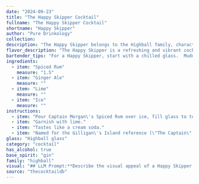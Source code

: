 ```yaml
---
date: "2024-09-23"
title: "The Happy Skipper Cocktail"
fullname: "The Happy Skipper Cocktail"
shortname: "Happy Skipper"
author: "Pure Drinkology"
collection:
description: "The Happy Skipper belongs to the Highball family, characterized by tall, refreshing drinks built with a spirit base and a carbonated mixer.  Its origins likely stem from the 19th century, when rum and ginger ale combinations were popular among seafaring men. "
flavor_description: "The Happy Skipper is a refreshing and vibrant cocktail. The spiced rum provides warm notes of cinnamon and clove, balanced by the crisp bite of ginger ale. A squeeze of lime adds a touch of tartness and acidity, creating a harmonious blend of sweet, spicy, and tangy flavors. The ice chills the drink to perfection, making it ideal for warm weather. "
bartender_tips: "For a Happy Skipper, start with a chilled glass.  Muddle lime wedges to release their oils and create a fragrant base.  Use a good quality spiced rum for depth of flavor.  Top with chilled ginger ale and stir gently, not shake, to maintain the fizz.  Garnish with a lime wheel and enjoy the refreshing, tropical vibe! "
ingredients:
  - item: "Spiced Rum"
    measure: "1.5"
  - item: "Ginger Ale"
    measure: ""
  - item: "Lime"
    measure: ""
  - item: "Ice"
    measure: ""
instructions:
  - item: "Pour Captain Morgan\'s Spiced Rum over ice, fill glass to top with Ginger Ale."
  - item: "Garnish with lime."
  - item: "Tastes like a cream soda."
  - item: "Named for the Gilligan\'s Island reference (\"The Captain\" *in* \"Ginger\" is a Happy Skipper!)."
glass: "Highball glass"
category: "cocktail"
has_alcohol: true
base_spirit: "gin"
family: "highball"
visual: "## LLM Prompt:**Describe the visual appeal of a Happy Skipper cocktail. Imagine a tall glass filled with ice, a vibrant amber-colored Spiced Rum, topped with bubbly Ginger Ale, and a wedge of Lime. Focus on the following aspects:*** **The color and clarity of the drink:** How does the amber rum blend with the clear ginger ale? Is it layered or does it create a single, mixed hue? * **The texture and movement:**  Does the ginger ale create a bubbly head? What happens when the lime wedge is squeezed? * **The interplay of light:** Does the ice sparkle in the glass? How does the light refract through the rum and ginger ale? * **The overall impression:**  Does the cocktail evoke a sense of refreshing lightness or a festive warmth? **Remember to use evocative language and sensory details to paint a vivid picture of this tropical cocktail.** "
source: "thecocktaildb"
---
```


